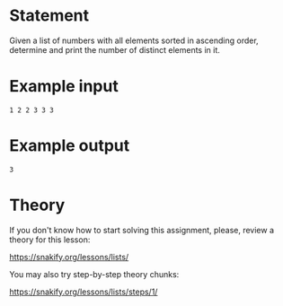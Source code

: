 # Statement

Given a list of numbers with all elements sorted in ascending order, determine and print the number of distinct elements in it.

# Example input

```
1 2 2 3 3 3
```

# Example output

```
3
```

# Theory

If you don't know how to start solving this assignment, please, review a theory for this lesson:

https://snakify.org/lessons/lists/ 

You may also try step-by-step theory chunks:

https://snakify.org/lessons/lists/steps/1/